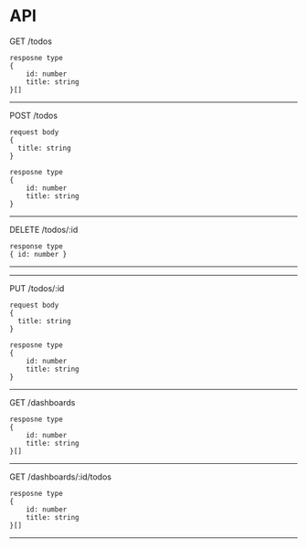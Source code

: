 # API

GET /todos

```
resposne type
{
    id: number
    title: string
}[]
```

---

POST /todos

```
request body
{
  title: string
}
```

```
resposne type
{
    id: number
    title: string
}
```

---

DELETE /todos/:id

```
response type
{ id: number }
```

---

---

PUT /todos/:id

```
request body
{
  title: string
}
```

```
resposne type
{
    id: number
    title: string
}
```

---

GET /dashboards

```
resposne type
{
    id: number
    title: string
}[]
```

---

GET /dashboards/:id/todos

```
resposne type
{
    id: number
    title: string
}[]
```

---
